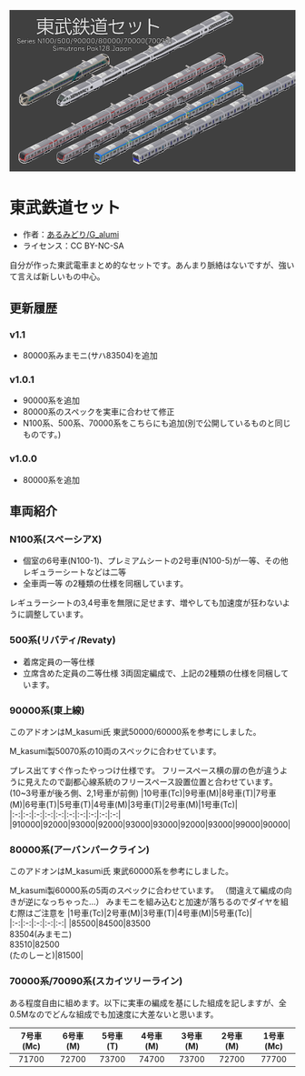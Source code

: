 
![サムネイル](thumbnail_tobu.png)
# 東武鉄道セット
- 作者：[あるみどり/G_alumi](https://x.com/G_alumi)
- ライセンス：CC BY-NC-SA

自分が作った東武電車まとめ的なセットです。あんまり脈絡はないですが、強いて言えば新しいもの中心。

## 更新履歴
### v1.1
- 80000系みまモニ(サハ83504)を追加
### v1.0.1
- 90000系を追加
- 80000系のスペックを実車に合わせて修正
- N100系、500系、70000系をこちらにも追加(別で公開しているものと同じものです。)

### v1.0.0
- 80000系を追加

## 車両紹介
### N100系(スペーシアX)
- 個室の6号車(N100-1)、プレミアムシートの2号車(N100-5)が一等、その他レギュラーシートなどは二等
- 全車両一等
の2種類の仕様を同梱しています。

レギュラーシートの3,4号車を無限に足せます、増やしても加速度が狂わないように調整しています。

### 500系(リバティ/Revaty)
- 着席定員の一等仕様
- 立席含めた定員の二等仕様
3両固定編成で、上記の2種類の仕様を同梱しています。

### 90000系(東上線)
このアドオンはM_kasumi氏 東武50000/60000系を参考にしました。

M_kasumi製50070系の10両のスペックに合わせています。

プレス出てすぐ作ったやっつけ仕様です。
フリースペース横の扉の色が違うように見えたので副都心線系統のフリースペース設置位置と合わせています。(10~3号車が後ろ側、2,1号車が前側)
|10号車(Tc)|9号車(M)|8号車(T)|7号車(M)|6号車(T)|5号車(T)|4号車(M)|3号車(T)|2号車(M)|1号車(Tc)|
|:-:|:-:|:-:|:-:|:-:|:-:|:-:|:-:|:-:|:-:|
|910000|92000|93000|92000|93000|93000|92000|93000|99000|90000|

### 80000系(アーバンパークライン)
このアドオンはM_kasumi氏 東武60000系を参考にしました。

M_kasumi製60000系の5両のスペックに合わせています。
（間違えて編成の向きが逆になっちゃった…）
みまモニを組み込むと加速が落ちるのでダイヤを組む際はご注意を
|1号車(Tc)|2号車(M)|3号車(T)|4号車(M)|5号車(Tc)|
|:-:|:-:|:-:|:-:|:-:|
|85500|84500|83500<br>83504(みまモニ)<br>83510|82500<br>(たのしーと)|81500|

### 70000系/70090系(スカイツリーライン)
ある程度自由に組めます。以下に実車の編成を基にした組成を記しますが、全0.5Mなのでどんな組成でも加速度に大差ないと思います。

|7号車(Mc)|6号車(M)|5号車(T)|4号車(M)|3号車(M)|2号車(M)|1号車(Mc)|
|:-:|:-:|:-:|:-:|:-:|:-:|:-:|
|71700|72700|73700|74700|73700|72700|77700|